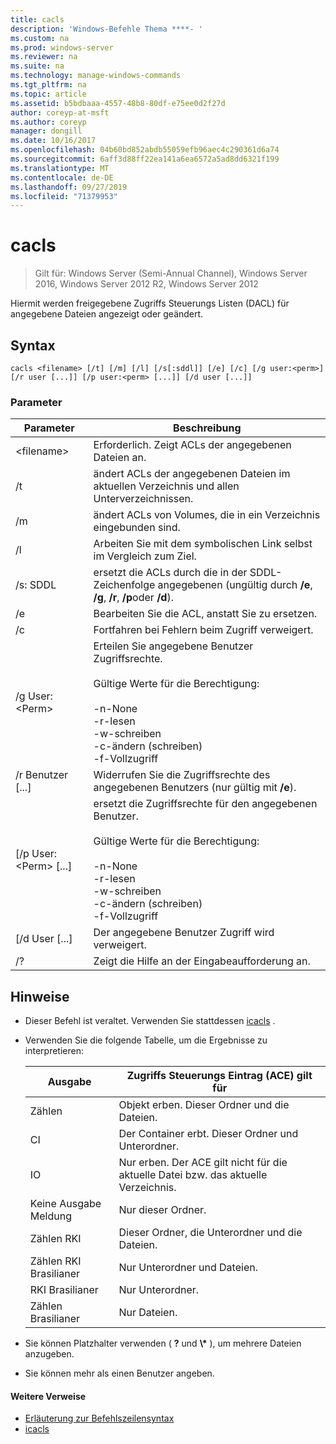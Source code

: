 ```yaml
---
title: cacls
description: 'Windows-Befehle Thema ****- '
ms.custom: na
ms.prod: windows-server
ms.reviewer: na
ms.suite: na
ms.technology: manage-windows-commands
ms.tgt_pltfrm: na
ms.topic: article
ms.assetid: b5bdbaaa-4557-48b8-80df-e75ee0d2f27d
author: coreyp-at-msft
ms.author: coreyp
manager: dongill
ms.date: 10/16/2017
ms.openlocfilehash: 04b60bd852abdb55059efb96aec4c290361d6a74
ms.sourcegitcommit: 6aff3d88ff22ea141a6ea6572a5ad8dd6321f199
ms.translationtype: MT
ms.contentlocale: de-DE
ms.lasthandoff: 09/27/2019
ms.locfileid: "71379953"
---
```

# <a name="cacls"></a>cacls

>Gilt für: Windows Server (Semi-Annual Channel), Windows Server 2016, Windows Server 2012 R2, Windows Server 2012

Hiermit werden freigegebene Zugriffs Steuerungs Listen (DACL) für angegebene Dateien angezeigt oder geändert.  
## <a name="syntax"></a>Syntax  
```  
cacls <filename> [/t] [/m] [/l] [/s[:sddl]] [/e] [/c] [/g user:<perm>] [/r user [...]] [/p user:<perm> [...]] [/d user [...]]  
```  
### <a name="parameters"></a>Parameter  

|        Parameter        |                                                                                            Beschreibung                                                                                             |
|-------------------------|----------------------------------------------------------------------------------------------------------------------------------------------------------------------------------------------------|
|      \<filename\>       |                                                                            Erforderlich. Zeigt ACLs der angegebenen Dateien an.                                                                             |
|           /t            |                                                          ändert ACLs der angegebenen Dateien im aktuellen Verzeichnis und allen Unterverzeichnissen.                                                          |
|           /m            |                                                                          ändert ACLs von Volumes, die in ein Verzeichnis eingebunden sind.                                                                           |
|           /l            |                                                                        Arbeiten Sie mit dem symbolischen Link selbst im Vergleich zum Ziel.                                                                         |
|         /s: SDDL         |                                       ersetzt die ACLs durch die in der SDDL-Zeichenfolge angegebenen (ungültig durch **/e**, **/g**, **/r**, **/p**oder **/d**).                                        |
|           /e            |                                                                                 Bearbeiten Sie die ACL, anstatt Sie zu ersetzen.                                                                                  |
|           /c            |                                                                                 Fortfahren bei Fehlern beim Zugriff verweigert.                                                                                  |
|    /g User:\<Perm\>     |   Erteilen Sie angegebene Benutzer Zugriffsrechte.<br /><br />Gültige Werte für die Berechtigung:<br /><br />-n-None<br />-r-lesen<br />-w-schreiben<br />-c-ändern (schreiben)<br />-f-Vollzugriff   |
|      /r Benutzer [...]      |                                                                  Widerrufen Sie die Zugriffsrechte des angegebenen Benutzers (nur gültig mit **/e**).                                                                   |
| [/p User:\<Perm\> [...] | ersetzt die Zugriffsrechte für den angegebenen Benutzer.<br /><br />Gültige Werte für die Berechtigung:<br /><br />-n-None<br />-r-lesen<br />-w-schreiben<br />-c-ändern (schreiben)<br />-f-Vollzugriff |
|     [/d User [...]      |                                                                                    Der angegebene Benutzer Zugriff wird verweigert.                                                                                     |
|           /?            |                                                                                Zeigt die Hilfe an der Eingabeaufforderung an.                                                                                |

## <a name="remarks"></a>Hinweise  
- Dieser Befehl ist veraltet. Verwenden Sie stattdessen [icacls](icacls.md) .  
- Verwenden Sie die folgende Tabelle, um die Ergebnisse zu interpretieren:  


  |      Ausgabe       |                Zugriffs Steuerungs Eintrag (ACE) gilt für                |
  |-------------------|---------------------------------------------------------------------|
  |        Zählen         |               Objekt erben. Dieser Ordner und die Dateien.                |
  |        CI         |           Der Container erbt. Dieser Ordner und Unterordner.            |
  |        IO         | Nur erben. Der ACE gilt nicht für die aktuelle Datei bzw. das aktuelle Verzeichnis. |
  | Keine Ausgabe Meldung |                          Nur dieser Ordner.                          |
  |     Zählen RKI      |                 Dieser Ordner, die Unterordner und die Dateien.                 |
  |   Zählen RKI Brasilianer    |                     Nur Unterordner und Dateien.                      |
  |     RKI Brasilianer      |                          Nur Unterordner.                           |
  |     Zählen Brasilianer      |                             Nur Dateien.                             |


- Sie können Platzhalter verwenden ( **?** und **\\\*** ), um mehrere Dateien anzugeben.  
- Sie können mehr als einen Benutzer angeben.  

#### <a name="additional-references"></a>Weitere Verweise  
-   [Erläuterung zur Befehlszeilensyntax](command-line-syntax-key.md)   
-   [icacls](icacls.md)  
